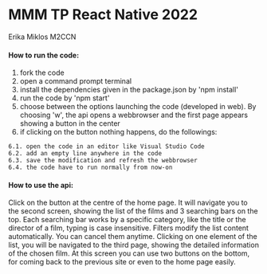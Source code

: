 # MMM TP React Native 2022
Erika Miklos M2CCN

#### How to run the code:
 1. fork the code
 2. open a command prompt terminal
 3. install the dependencies given in the package.json by 'npm install'
 4. run the code by 'npm start'
 5. choose between the options launching the code (developed in web). By choosing 'w', the api opens a webbrowser and the first page appears showing a button in the center
 6. if clicking on the button nothing happens, do the followings:
 ```
 6.1. open the code in an editor like Visual Studio Code
 6.2. add an empty line anywhere in the code
 6.3. save the modification and refresh the webbrowser
 6.4. the code have to run normally from now-on
 ```

#### How to use the api:
Click on the button at the centre of the home page. It will navigate you to the second screen, showing the list of the films and 3 searching bars on the top. Each searching bar works by a specific category, like the title or the director of a film, typing is case insensitive. Filters modify the list content automatically. You can cancel them anytime. Clicking on one element of the list, you will be navigated to the third page, showing the detailed information of the chosen film. At this screen you can use two buttons on the bottom, for coming back to the previous site or even to the home page easily.
